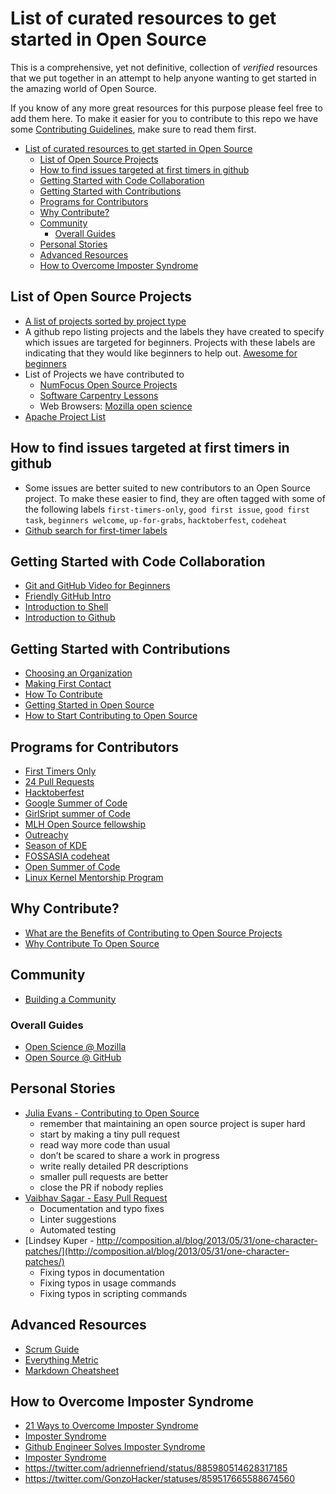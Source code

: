 # List of curated resources to get started in Open Source
This is a comprehensive, yet not definitive, collection of _verified_ resources that we put together in an attempt to help anyone wanting to get started in the amazing world of Open Source.

If you know of any more great resources for this purpose please feel free to add them here. To make it easier for you to contribute to this repo we have some [Contributing Guidelines](./CONTRIBUTING.md), make sure to read them first.


<!-- TOC depthFrom:2 depthTo:6 withLinks:1 updateOnSave:1 orderedList:0 -->

- [List of curated resources to get started in Open Source](#list-of-curated-resources-to-get-started-in-open-source)
  - [List of Open Source Projects](#list-of-open-source-projects)
  - [How to find issues targeted at first timers in github](#how-to-find-issues-targeted-at-first-timers-in-github)
  - [Getting Started with Code Collaboration](#getting-started-with-code-collaboration)
  - [Getting Started with Contributions](#getting-started-with-contributions)
  - [Programs for Contributors](#programs-for-contributors)
  - [Why Contribute?](#why-contribute)
  - [Community](#community)
    - [Overall Guides](#overall-guides)
  - [Personal Stories](#personal-stories)
  - [Advanced Resources](#advanced-resources)
  - [How to Overcome Imposter Syndrome](#how-to-overcome-imposter-syndrome)

<!-- /TOC -->
## List of Open Source Projects
 - [A list of projects sorted by project type](https://opensource.com/resources/projects-and-applications)
 - A github repo listing projects and the labels they have created to specify which issues are targeted for beginners.  Projects with these labels are indicating that they would like beginners to help out. [Awesome for beginners](https://github.com/MunGell/awesome-for-beginners)
 - List of Projects we have contributed to
    - [NumFocus Open Source Projects](https://www.numfocus.org/open-source-projects/)
    - [Software Carpentry Lessons](https://software-carpentry.org/lessons/)
    - Web Browsers: [Mozilla open science](https://science.mozilla.org/projects)
 - [Apache Project List](https://www.apache.org/)
 
 ## How to find issues targeted at first timers in github
 - Some issues are better suited to new contributors to an Open Source project.  To make these easier to find, they are often tagged with some of the following labels `first-timers-only`, `good first issue`, `good first task`, `beginners welcome`, `up-for-grabs`, `hacktoberfest`, `codeheat`
 - [Github search for first-timer labels](https://github.com/issues?utf8=%E2%9C%93&q=is%3Aopen+is%3Aissue+label%3Afirst-timers-only)

## Getting Started with Code Collaboration
- [Git and GitHub Video for Beginners](http://www.dataschool.io/git-and-github-videos-for-beginners/)
- [Friendly GitHub Intro](https://joeyklee.github.io/friendly-github-intro/)
- [Introduction to Shell](https://www.datacamp.com/courses/introduction-to-shell-for-data-science)
- [Introduction to Github](https://lab.github.com/githubtraining/introduction-to-github)

## Getting Started with Contributions
- [Choosing an Organization](https://google.github.io/gsocguides/student/choosing-an-organization)
- [Making First Contact](https://google.github.io/gsocguides/student/making-first-contact)
- [How To Contribute](https://opensource.guide/how-to-contribute/)
- [Getting Started in Open Source](https://blog.newrelic.com/2014/05/05/open-source_gettingstarted/)
- [How to Start Contributing to Open Source](https://www.developer.com/open/how-to-start-contributing-to-open-source.html)

## Programs for Contributors
- [First Timers Only](http://www.firsttimersonly.com/)
- [24 Pull Requests](https://24pullrequests.com/)
- [Hacktoberfest](https://hacktoberfest.digitalocean.com/)
- [Google Summer of Code](https://developers.google.com/open-source/gsoc/)
- [GirlSript summer of Code](https://gssoc.girlscript.tech/)
- [MLH Open Source fellowship](https://fellowship.mlh.io/programs/open-source)
- [Outreachy](https://www.outreachy.org/)
- [Season of KDE](https://season.kde.org/)
- [FOSSASIA codeheat](https://codeheat.org/)
- [Open Summer of Code](https://osoc.be/)
- [Linux Kernel Mentorship Program](https://wiki.linuxfoundation.org/lkmp)

## Why Contribute?
- [What are the Benefits of Contributing to Open Source Projects](https://stackoverflow.com/questions/1152167/what-are-the-benefits-of-contributing-to-open-source-projects)
- [Why Contribute To Open Source](https://simpleprogrammer.com/2016/03/14/why-contribute-to-open-source/)

## Community
- [Building a Community](https://opensource.guide/building-community/)

### Overall Guides
- [Open Science @ Mozilla](https://mozillascience.github.io/open-science-leadership-workshop/index.html)
- [Open Source @ GitHub](https://opensource.guide/)

## Personal Stories
- [Julia Evans - Contributing to Open Source](https://jvns.ca/blog/2017/08/06/contributing-to-open-source/)
  * remember that maintaining an open source project is super hard
  * start by making a tiny pull request
  * read way more code than usual
  * don’t be scared to share a work in progress
  * write really detailed PR descriptions
  * smaller pull requests are better
  * close the PR if nobody replies
- [Vaibhav Sagar - Easy Pull Request](http://vaibhavsagar.com/blog/2017/07/31/easy-pull-requests/index.html)
  * Documentation and typo fixes
  * Linter suggestions
  * Automated testing
- [Lindsey Kuper - http://composition.al/blog/2013/05/31/one-character-patches/](http://composition.al/blog/2013/05/31/one-character-patches/)
  * Fixing typos in documentation
  * Fixing typos in usage commands
  * Fixing typos in scripting commands
## Advanced Resources
- [Scrum Guide](http://www.scrumguides.org/scrum-guide.html)
- [Everything Metric](https://opensource.guide/metrics/)
- [Markdown Cheatsheet](https://github.com/adam-p/markdown-here/wiki/Markdown-Cheatsheet)
## How to Overcome Imposter Syndrome
 - [21 Ways to Overcome Imposter Syndrome](https://startupbros.com/21-ways-overcome-impostor-syndrome/)
 - [Imposter Syndrome](https://brohrer.github.io/imposter_syndrome.html)
 - [Github Engineer Solves Imposter Syndrome](http://www.businessinsider.com/github-engineer-solves-imposter-syndrome-2015-5)
 - [Imposter Syndrome](https://github.com/dbgrandi/imposter-syndrome-talk/blob/master/imposter_syndrome.md)
 - https://twitter.com/adriennefriend/status/885980514628317185
 - https://twitter.com/GonzoHacker/statuses/859517665588674560

